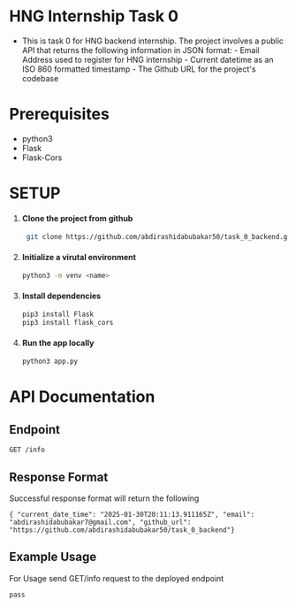 # HNG Internship Task 0

- This is task 0 for  HNG backend internship. The project involves a public API that  returns the following information in JSON format:
        - Email Address used to register for HNG internship
        - Current datetime as an  ISO 860 formatted timestamp
        - The Github URL for the project's codebase

# Prerequisites
 - python3
 - Flask
 - Flask-Cors
    
# SETUP

 1. #### Clone the project from github
    ```bash
     git clone https://github.com/abdirashidabubakar50/task_0_backend.git
     ```
2. #### Initialize a virutal environment
    ```bash
    python3 -m venv <name>
    ```
3. #### Install dependencies
    ```bash
    pip3 install Flask
    pip3 install flask_cors
    ````
4. #### Run the app locally
    ```bash
    python3 app.py
    ```

# API Documentation

## Endpoint

```GET /info ```
## Response Format
Successful response format will return the following

``` { "current_date_time": "2025-01-30T20:11:13.911165Z", "email": "abdirashidabubakar7@gmail.com", "github_url": "https://github.com/abdirashidabubakar50/task_0_backend"} ```

## Example Usage
For Usage send GET/info request to the deployed endpoint

```bash
pass
```